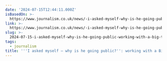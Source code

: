 ```yaml
---
date: '2024-07-15T12:44:11.000Z'
isBasedOn: >-
  https://www.journalism.co.uk/news/-i-asked-myself-why-is-he-going-public-working-with-a-big-tobacco-whistleblower/s2/a1158337/
link: >-
  https://www.journalism.co.uk/news/-i-asked-myself-why-is-he-going-public-working-with-a-big-tobacco-whistleblower/s2/a1158337/
slug: >-
  2024-07-15-i-asked-myself-why-is-he-going-public-working-with-a-big-tobacco-whis
tags:
  - journalism
title: '''I asked myself – why is he going public?'': working with a Big Tobacco whis'
---
```

 
